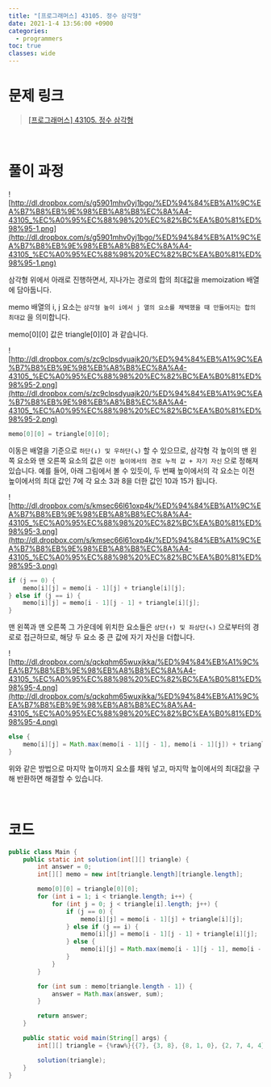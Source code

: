 ```yaml
---
title: "[프로그래머스] 43105. 정수 삼각형"
date: 2021-1-4 13:56:00 +0900
categories:
  - programmers
toc: true
classes: wide
---
```


# 문제 링크

> [[프로그래머스] 43105. 정수 삼각형](https://programmers.co.kr/learn/courses/30/lessons/43105)

<br>

# 풀이 과정

![http://dl.dropbox.com/s/g5901mhv0yj1bgo/%ED%94%84%EB%A1%9C%EA%B7%B8%EB%9E%98%EB%A8%B8%EC%8A%A4-43105_%EC%A0%95%EC%88%98%20%EC%82%BC%EA%B0%81%ED%98%95-1.png](http://dl.dropbox.com/s/g5901mhv0yj1bgo/%ED%94%84%EB%A1%9C%EA%B7%B8%EB%9E%98%EB%A8%B8%EC%8A%A4-43105_%EC%A0%95%EC%88%98%20%EC%82%BC%EA%B0%81%ED%98%95-1.png)

삼각형 위에서 아래로 진행하면서, 지나가는 경로의 합의 최대값을 memoization 배열에 담아둡니다.

memo 배열의 i, j 요소는 `삼각형 높이 i에서 j 열의 요소를 채택했을 때 만들어지는 합의 최대값` 을 의미합니다.

memo[0][0] 값은 triangle[0][0] 과 같습니다.

![http://dl.dropbox.com/s/zc9clpsdyuajk20/%ED%94%84%EB%A1%9C%EA%B7%B8%EB%9E%98%EB%A8%B8%EC%8A%A4-43105_%EC%A0%95%EC%88%98%20%EC%82%BC%EA%B0%81%ED%98%95-2.png](http://dl.dropbox.com/s/zc9clpsdyuajk20/%ED%94%84%EB%A1%9C%EA%B7%B8%EB%9E%98%EB%A8%B8%EC%8A%A4-43105_%EC%A0%95%EC%88%98%20%EC%82%BC%EA%B0%81%ED%98%95-2.png)

```java
memo[0][0] = triangle[0][0];
```

이동은 배열을 기준으로 `하단(↓) 및 우하단(↘︎)` 할 수 있으므로, 삼각형 각 높이의 맨 왼쪽 요소와 맨 오른쪽 요소의 값은 `이전 높이에서의 경로 누적 값 + 자기 자신` 으로 정해져 있습니다. 예를 들어, 아래 그림에서 볼 수 있듯이, 두 번째 높이에서의 각 요소는 이전 높이에서의 최대 값인 7에 각 요소 3과 8을 더한 값인 10과 15가 됩니다.

![http://dl.dropbox.com/s/kmsec66l61oxp4k/%ED%94%84%EB%A1%9C%EA%B7%B8%EB%9E%98%EB%A8%B8%EC%8A%A4-43105_%EC%A0%95%EC%88%98%20%EC%82%BC%EA%B0%81%ED%98%95-3.png](http://dl.dropbox.com/s/kmsec66l61oxp4k/%ED%94%84%EB%A1%9C%EA%B7%B8%EB%9E%98%EB%A8%B8%EC%8A%A4-43105_%EC%A0%95%EC%88%98%20%EC%82%BC%EA%B0%81%ED%98%95-3.png)

```java
if (j == 0) {
    memo[i][j] = memo[i - 1][j] + triangle[i][j];
} else if (j == i) {
    memo[i][j] = memo[i - 1][j - 1] + triangle[i][j];
}
```

맨 왼쪽과 맨 오른쪽 그 가운데에 위치한 요소들은 `상단(↑) 및 좌상단(↖︎)` 으로부터의 경로로 접근하므로, 해당 두 요소 중 큰 값에 자기 자신을 더합니다.

![http://dl.dropbox.com/s/qckqhm65wuxjkka/%ED%94%84%EB%A1%9C%EA%B7%B8%EB%9E%98%EB%A8%B8%EC%8A%A4-43105_%EC%A0%95%EC%88%98%20%EC%82%BC%EA%B0%81%ED%98%95-4.png](http://dl.dropbox.com/s/qckqhm65wuxjkka/%ED%94%84%EB%A1%9C%EA%B7%B8%EB%9E%98%EB%A8%B8%EC%8A%A4-43105_%EC%A0%95%EC%88%98%20%EC%82%BC%EA%B0%81%ED%98%95-4.png)

```java
else {
    memo[i][j] = Math.max(memo[i - 1][j - 1], memo[i - 1][j]) + triangle[i][j];
}
```

위와 같은 방법으로 마지막 높이까지 요소를 채워 넣고, 마지막 높이에서의 최대값을 구해 반환하면 해결할 수 있습니다.

<br>

# 코드

```java
public class Main {
    public static int solution(int[][] triangle) {
        int answer = 0;
        int[][] memo = new int[triangle.length][triangle.length];

        memo[0][0] = triangle[0][0];
        for (int i = 1; i < triangle.length; i++) {
            for (int j = 0; j < triangle[i].length; j++) {
                if (j == 0) {
                    memo[i][j] = memo[i - 1][j] + triangle[i][j];
                } else if (j == i) {
                    memo[i][j] = memo[i - 1][j - 1] + triangle[i][j];
                } else {
                    memo[i][j] = Math.max(memo[i - 1][j - 1], memo[i - 1][j]) + triangle[i][j];
                }
            }
        }

        for (int sum : memo[triangle.length - 1]) {
            answer = Math.max(answer, sum);
        }

        return answer;
    }

    public static void main(String[] args) {
        int[][] triangle = {%raw%}{{7}, {3, 8}, {8, 1, 0}, {2, 7, 4, 4}, {4, 5, 2, 6, 5}}{%endraw%};

        solution(triangle);
    }
}
```